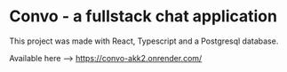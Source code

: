 # Convo - a fullstack chat application

This project was made with React, Typescript and a Postgresql database.

Available here --> https://convo-akk2.onrender.com/
